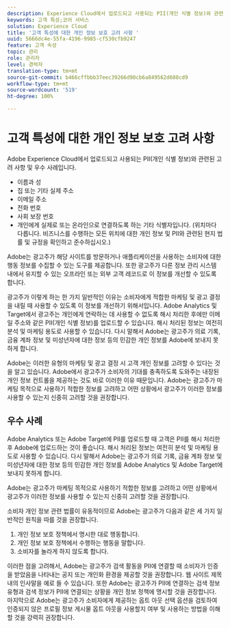 ```yaml
---
description: Experience Cloud에서 업로드되고 사용되는 PII(개인 식별 정보)와 관련된 고려 사항 및 우수 사례입니다.
keywords: 고객 특성;코어 서비스
solution: Experience Cloud
title: '고객 특성에 대한 개인 정보 보호 고려 사항 '
uuid: 5666dc4e-55fa-4196-9985-cf530cfb9247
feature: 고객 속성
topic: 관리
role: 관리자
level: 경력자
translation-type: tm+mt
source-git-commit: b466cffbbb37eec39266d90cb6a849562d608cd9
workflow-type: tm+mt
source-wordcount: '519'
ht-degree: 100%

---
```



# 고객 특성에 대한 개인 정보 보호 고려 사항

Adobe Experience Cloud에서 업로드되고 사용되는 PII(개인 식별 정보)와 관련된 고려 사항 및 우수 사례입니다.

* 이름과 성
* 집 또는 기타 실제 주소
* 이메일 주소
* 전화 번호
* 사회 보장 번호
* 개인에게 실제로 또는 온라인으로 연결하도록 하는 기타 식별자입니다. (위치마다 다릅니다. 비즈니스를 수행하는 모든 위치에 대한 개인 정보 및 PII와 관련된 현지 법률 및 규정을 확인하고 준수하십시오.)

Adobe는 광고주가 해당 사이트를 방문하거나 애플리케이션을 사용하는 소비자에 대한 행동 정보를 수집할 수 있는 도구를 제공합니다. 또한 광고주가 다른 정보 관리 시스템 내에서 유지할 수 있는 오프라인 또는 외부 고객 레코드로 이 정보를 개선할 수 있도록 합니다.

광고주가 이렇게 하는 한 가지 일반적인 이유는 소비자에게 적합한 마케팅 및 광고 결정을 내릴 때 사용할 수 있도록 이 정보를 개선하기 위해서입니다. Adobe Analytics 및 Target에서 광고주는 개인에게 연락하는 데 사용할 수 없도록 해시 처리한 후에만 이메일 주소와 같은 PII(개인 식별 정보)를 업로드할 수 있습니다. 해시 처리된 정보는 여전히 분석 및 마케팅 용도로 사용할 수 있습니다. 다시 말해서 Adobe는 광고주가 의료 기록, 금융 계좌 정보 및 미성년자에 대한 정보 등의 민감한 개인 정보를 Adobe에 보내지 못하게 합니다.

Adobe는 이러한 유형의 마케팅 및 광고 결정 시 고객 개인 정보를 고려할 수 있다는 것을 알고 있습니다. Adobe에서 광고주가 소비자의 기대를 충족하도록 도와주는 내장된 개인 정보 컨트롤을 제공하는 것도 바로 이러한 이유 때문입니다. Adobe는 광고주가 마케팅 목적으로 사용하기 적합한 정보를 고려하고 어떤 상황에서 광고주가 이러한 정보를 사용할 수 있는지 신중히 고려할 것을 권장합니다.

## 우수 사례

Adobe Analytics 또는 Adobe Target에 PII를 업로드할 때 고객은 PII를 해시 처리한 후 Adobe에 업로드하는 것이 좋습니다. 해시 처리된 정보는 여전히 분석 및 마케팅 용도로 사용할 수 있습니다. 다시 말해서 Adobe는 광고주가 의료 기록, 금융 계좌 정보 및 미성년자에 대한 정보 등의 민감한 개인 정보를 Adobe Analytics 및 Adobe Target에 보내지 못하게 합니다.

Adobe는 광고주가 마케팅 목적으로 사용하기 적합한 정보를 고려하고 어떤 상황에서 광고주가 이러한 정보를 사용할 수 있는지 신중히 고려할 것을 권장합니다.

소비자 개인 정보 관련 법률이 유동적이므로 Adobe는 광고주가 다음과 같은 세 가지 일반적인 원칙을 따를 것을 권장합니다.

1. 개인 정보 보호 정책에서 명시한 대로 행동합니다.
1. 개인 정보 보호 정책에서 수행하는 행동을 말합니다.
1. 소비자를 놀라게 하지 않도록 합니다.

이러한 점을 고려해서, Adobe는 광고주가 검색 활동을 PII에 연결할 때 소비자가 인증을 받았음을 나타내는 공지 또는 개인화 환경을 제공할 것을 권장합니다. 웹 사이트 제목 내의 인사말을 예로 들 수 있습니다. 또한 Adobe는 광고주가 PII에 연결하는 검색 정보 유형과 검색 정보가 PII에 연결되는 상황을 개인 정보 정책에 명시할 것을 권장합니다. 마지막으로 Adobe는 광고주가 소비자에게 제공하는 옵트 아웃 선택 옵션을 검토하여 인증되지 않은 프로필 정보 게시물 옵트 아웃을 사용할지 여부 및 사용하는 방법을 이해할 것을 강력히 권장합니다.
